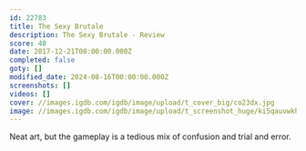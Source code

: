 ```yaml
---
id: 22783
title: The Sexy Brutale
description: The Sexy Brutale - Review
score: 40
date: 2017-12-21T00:00:00.000Z
completed: false
goty: []
modified_date: 2024-08-16T00:00:00.000Z
screenshots: []
videos: []
cover: //images.igdb.com/igdb/image/upload/t_cover_big/co23dx.jpg
image: //images.igdb.com/igdb/image/upload/t_screenshot_huge/ki5qauvwkhpizuveslwx.jpg
---
```

Neat art, but the gameplay is a tedious mix of confusion and trial and error.